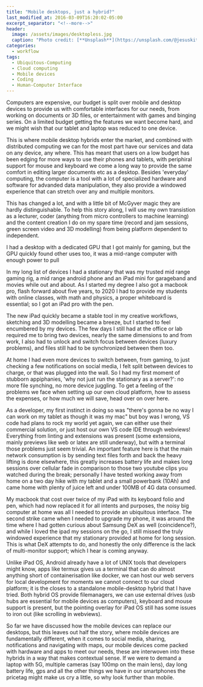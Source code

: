 ```yaml
---
title: "Mobile desktops, just a hybrid?"
last_modified_at: 2016-03-09T16:20:02-05:00
excerpt_separator: "<!--more-->"
header:
  image: /assets/images/desktopless.jpg
  caption: "Photo credit: [**Unsplash**](https://unsplash.com/@jesuskiteque)"
categories:
  - workflow
tags:
  - Ubiquitous-Computing
  - Cloud computing
  - Mobile devices
  - Coding
  - Human-Computer Interface
---
```

Computers are expensive, our budget is split over mobile and desktop devices to provide us with comfortable interfaces for our needs, from working on documents or 3D files, or entertainment with games and binging series. On a limited budget getting the features we want become hard, and we might wish that our tablet and laptop was reduced to one device.

<!--more--> 

This is where mobile desktop hybrids enter the market, and combined with distributed computing we can for the most part have our services and data on any device, any where. This has meant that users on a low budget has been edging for more ways to use their phones and tablets, with periphiral support for mouse and keyboard we come a long way to provide the same comfort in editing larger documents etc as a desktop. Besides 'everyday' computing, the computer is a tool with a lot of specialized hardware and software for advanded data manipulation, they also provide a windowed experience that can stretch over any and multiple monitors.

This has changed a lot, and with a little bit of McGyver magic they are hardly distinguishable.
To help this story along, I will use my own transistion as a lecturer, coder (anything from micro controllers to machine learning) and the content creation I do on my spare time (record and jam sessions, green screen video and 3D modelling) from being platform dependent to independent.

I had a desktop with a dedicated GPU that I got mainly for gaming, but the GPU quickly found other uses too, it was a mid-range computer with enough power to pull 

In my long list of devices I had a stationary that was my trusted mid range gaming rig, a mid range android phone and an iPad mini for garageband and movies while out and about. As I started my degree I also got a macbook pro, flash forward about five years, to 2020 I had to provide my students with online classes, with math and physics, a proper whiteboard is essential; so I got an iPad pro with the pen.

The new iPad quickly became a stable tool in my creative workflows, sketching and 3D modelling became a breeze, but I started to feel encumbered by my devices. The few days I still had at the office or lab required me to bring two devices, nearly the same dimensions to and from work, I also had to unlock and switch focus between devices (luxury problems), and files still had to be synchronized between them too.

At home I had even more devices to switch between, from gaming, to just checking a few notifications on social media, I felt split between devices to charge, or that was plugged into the wall. So I had my first moment of stubborn appiphanies, 'why not just run the stationary as a server?': no more file synching, no more device juggling. To get a feeling of the problems we face when setting up our own cloud platform, how to assess the expenses, or how much we will save, head over on over here.

As a developer, my first instinct in doing so was "there's gonna be no way I can work on my tablet as though it was my mac" but boy was I wrong, VS code had plans to rock my world yet again, we can either use their commercial solution, or just host our own VS code IDE through webviews! Everything from linting and extensions was present (some extensions, mainly previews like web or latex are still underway), but with a terminal those problems just seem trivial. An important feature here is that the main network consumption is by sending text files forth and back the heavy lifting is done elsewhere, this greatly increases battery life and makes long sessions over cellular fade in comparison to those two youtube clips you watched during the break; personally I have tested working away from home on a two day hike with my tablet and a small powerbank (10Ah) and came home with plenty of juice left and under 100MB of 4G data consumed. 

My macbook that cost over twice of my iPad with its keyboard folio and pen, which had now replaced it for all intents and purposes, the noisy big computer at home was all I needed to provide an ubiquitous interface. The second strike came when I needed to upgrade my phone, it was around the time where I had gotten curious about Samsung DeX as well (coincidence?), and while I loved the ipad my sessions on the go, I still missed the truly windowed experience that my stationary provided at home for long session. This is what DeX attempts to do, and honestly the only difference is the lack of multi-monitor support; which I hear is coming anyway. 

Unlike iPad OS, Android already have a lot of UNIX tools that developers might know, apps like termux gives us a terminal that can do almost anything short of containerisation like docker, we can host our web servers for local development for moments we cannot connect to our cloud platform; it is the closes to a standalone mobile-desktop hybrid that I have tried. Both hybrid OS provide filemanagers, we can use external drives (usb hubs are essential for mobile devices as computers), keyboard and mouse support is present, but the pointing overlay for iPad OS still has some issues to iron out (like scrolling in webviews).

So far we have discussed how the mobile devices can replace our desktops, but this leaves out half the story, where mobile devices are fundamentally different, when it comes to social media, sharing, notifications and navigating with maps, our mobile devices come packed with hardware and apps to meet our needs, these are interwoven into these hybrids in a way that makes contextual sense. If we were to demand a laptop with 5G, multiple cameras (say 100mp on the main lens), day long battery life, gps and all the other things we have in our smartphones the pricetag might make us cry a little, so why look further than mobile.
